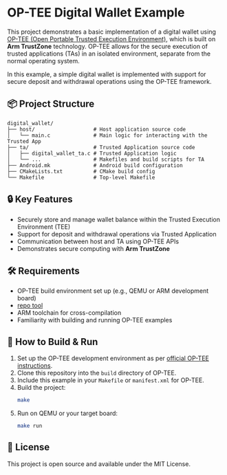 # OP-TEE Digital Wallet Example

This project demonstrates a basic implementation of a digital wallet using [OP-TEE (Open Portable Trusted Execution Environment)](https://www.op-tee.org/), which is built on **Arm TrustZone** technology. OP-TEE allows for the secure execution of trusted applications (TAs) in an isolated environment, separate from the normal operating system.

In this example, a simple digital wallet is implemented with support for secure deposit and withdrawal operations using the OP-TEE framework.

## 📦 Project Structure

```
digital_wallet/
├── host/                   # Host application source code
│   └── main.c              # Main logic for interacting with the Trusted App
├── ta/                     # Trusted Application source code
│   ├── digital_wallet_ta.c # Trusted Application logic
│   └── ...                 # Makefiles and build scripts for TA
├── Android.mk              # Android build configuration
├── CMakeLists.txt          # CMake build config
└── Makefile                # Top-level Makefile
```

## 🔒 Key Features

- Securely store and manage wallet balance within the Trusted Execution Environment (TEE)
- Support for deposit and withdrawal operations via Trusted Application
- Communication between host and TA using OP-TEE APIs
- Demonstrates secure computing with **Arm TrustZone**
  
## 🛠️ Requirements

- OP-TEE build environment set up (e.g., QEMU or ARM development board)
- [repo tool](https://gerrit.googlesource.com/git-repo/)
- ARM toolchain for cross-compilation
- Familiarity with building and running OP-TEE examples

## 🚀 How to Build & Run

1. Set up the OP-TEE development environment as per [official OP-TEE instructions](https://optee.readthedocs.io/en/latest/building/).
2. Clone this repository into the `build` directory of OP-TEE.
3. Include this example in your `Makefile` or `manifest.xml` for OP-TEE.
4. Build the project:
   ```bash
   make
   ```
5. Run on QEMU or your target board:
   ```bash
   make run
   ```

## 📄 License

This project is open source and available under the MIT License.
